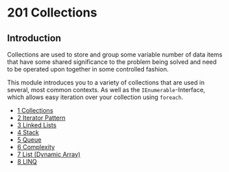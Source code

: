 # 201 Collections

## Introduction

Collections are used to store and group some variable number of data items that have some shared significance to the problem being solved and need to be operated upon together in some controlled fashion.

This module introduces you to a variety of collections that are used in several, most common contexts. As well as the `IEnumerable`-Interface, which allows easy iteration over your collection using `foreach`.

- [1 Collections](1-collections)
- [2 Iterator Pattern](2-iterator-pattern)
- [3 Linked Lists](3-linked-lists)
- [4 Stack](4-stack)
- [5 Queue](5-queue)
- [6 Complexity](6-complexity)
- [7 List (Dynamic Array)](7-list)
- [8 LINQ](8-linq)